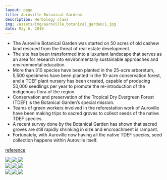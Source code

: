 ```yaml
---
layout: page
title: Auroville Botanical Gardens
description: Herbology class
img: /assets/img/auroville_botanical_garden/1.jpg
date: May 6, 2019
---
```

* The Auroville Botanical Garden was started on 50 acres of old cashew land rescued from the threat of real estate development.
* The site has been transformed into a  luxuriant landscape that serves as an area for research into environmentally sustainable approaches and environmental education.
* More than 310 species have been planted in the 25-acre arboretum, 5,500 specimens have been planted in the 10-acre conservation forest, and a TDEF plant nursery has been created, capable of producing 50,000 seedlings per year to promote the re-introduction of the indigenous flora of the region.
* Conservation and preservation of the Tropical Dry Evergreen Forest (TDEF) is the Botanical Garden’s special mission.
* Teams of green workers involved in the reforestation work of Auroville have been making trips to sacred groves to collect seeds of the native TDEF species.
* A recent survey done by the Botanical Garden has shown that sacred groves are still rapidly shrinking in size and encroachment is rampant.
* Fortunately, with Auroville now having all the native TDEF species, seed collection happens within Auroville itself.

<a href = "http://auroville.org" > reference </a>


<div class="img_row">
    <a data-fancybox="gallery" href="{{ site.baseurl }}/assets/img/auroville_botanical_garden/1.jpg">
        <img class="col one left" src="{{ site.baseurl }}/assets/img/auroville_botanical_garden/1.jpg" />
    </a>
    <a data-fancybox="gallery" href="{{ site.baseurl }}/assets/img/auroville_botanical_garden/2.jpg">
        <img class="col one left" src="{{ site.baseurl }}/assets/img/auroville_botanical_garden/2.jpg" />
    </a>
    <a data-fancybox="gallery" href="{{ site.baseurl }}/assets/img/auroville_botanical_garden/3.jpg">
        <img class="col one left" src="{{ site.baseurl }}/assets/img/auroville_botanical_garden/3.jpg" />
    </a>
</div>
<div class="img_row">
    <a data-fancybox="gallery" href="{{ site.baseurl }}/assets/img/auroville_botanical_garden/4.jpg">
        <img class="col one left" src="{{ site.baseurl }}/assets/img/auroville_botanical_garden/4.jpg" />
    </a>
    <a data-fancybox="gallery" href="{{ site.baseurl }}/assets/img/auroville_botanical_garden/5.jpg">
        <img class="col one left" src="{{ site.baseurl }}/assets/img/auroville_botanical_garden/5.jpg" />
    </a>
    <a data-fancybox="gallery" href="{{ site.baseurl }}/assets/img/auroville_botanical_garden/6.jpg">
        <img class="col one left" src="{{ site.baseurl }}/assets/img/auroville_botanical_garden/6.jpg" />
    </a>
</div>
<div class="img_row">
    <a data-fancybox="gallery" href="{{ site.baseurl }}/assets/img/auroville_botanical_garden/7.jpg">
        <img class="col one left" src="{{ site.baseurl }}/assets/img/auroville_botanical_garden/7.jpg" />
    </a>
    <a data-fancybox="gallery" href="{{ site.baseurl }}/assets/img/auroville_botanical_garden/8.jpg">
        <img class="col one left" src="{{ site.baseurl }}/assets/img/auroville_botanical_garden/8.jpg" />
    </a>
    <a data-fancybox="gallery" href="{{ site.baseurl }}/assets/img/auroville_botanical_garden/9.jpg">
        <img class="col one left" src="{{ site.baseurl }}/assets/img/auroville_botanical_garden/9.jpg" />
    </a>
</div>
